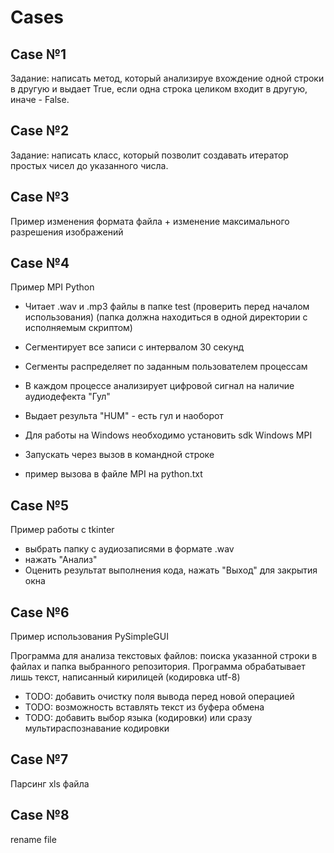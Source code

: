 # Cases

## Case №1
Задание: написать метод, который анализируе вхождение одной строки в другую и выдает True,
если одна строка целиком входит в другую, иначе - False.

## Case №2
Задание: написать класс, который позволит создавать итератор простых чисел до указанного числа.

## Case №3
Пример изменения формата файла + изменение максимального разрешения изображений

## Case №4
Пример MPI Python 

* Читает .wav и .mp3 файлы в папке test (проверить перед началом использования) (папка должна находиться в одной директории с исполняемым скриптом)
* Сегментирует все записи с интервалом 30 секунд
* Сегменты распределяет по заданным пользователем процессам
* В каждом процессе анализирует цифровой сигнал на наличие аудиодефекта "Гул"
* Выдает результа "HUM" - есть гул и наоборот

* Для работы на Windows необходимо установить sdk Windows MPI
* Запускать через вызов в командной строке
* пример вызова в файле MPI на python.txt

## Case №5
Пример работы с tkinter
* выбрать папку с аудиозаписями в формате .wav
* нажать "Анализ"
* Оценить результат выполнения кода, нажать "Выход" для закрытия окна

## Case №6
Пример использования PySimpleGUI

Программа для анализа текстовых файлов: поиска указанной строки в файлах и папка выбранного репозитория.
Программа обрабатывает лишь текст, написанный кирилицей (кодировка utf-8)

* TODO: добавить очистку поля вывода перед новой операцией
* TODO: возможность вставлять текст из буфера обмена
* TODO: добавить выбор языка (кодировки) или сразу мультираспознавание кодировки

## Case №7
Парсинг xls файла

## Case №8
rename file

